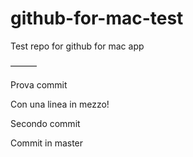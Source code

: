 github-for-mac-test
===================

Test repo for github for mac app

———

Prova commit

Con una linea in mezzo!

Secondo commit

Commit in master